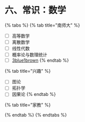 # 六、常识：数学

{% tabs %}
{% tab title="南师大" %}
* [ ] 高等数学
* [ ] 离散数学
* [ ] 线性代数
* [ ] 概率论与数理统计
* [ ] [3blue1brown](https://www.3blue1brown.com/)
{% endtab %}

{% tab title="兴趣" %}
* [ ] 图论
* [ ] 拓扑学
* [ ] 因果论
{% endtab %}

{% tab title="家教" %}

{% endtab %}
{% endtabs %}

